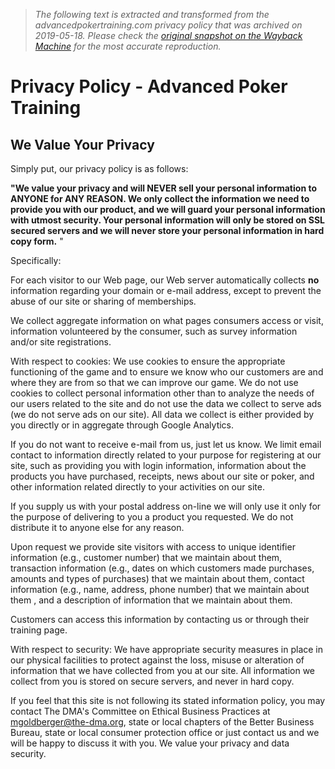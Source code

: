 > *The following text is extracted and transformed from the advancedpokertraining.com privacy policy that was archived on 2019-05-18. Please check the [original snapshot on the Wayback Machine](https://web.archive.org/web/20190518175511id_/https%3A//www.advancedpokertraining.com/poker/privacy_policy.php) for the most accurate reproduction.*

# Privacy Policy - Advanced Poker Training

## We Value Your Privacy

Simply put, our privacy policy is as follows: 

**"We value your privacy and will NEVER sell your personal information to ANYONE for ANY REASON. We only collect the information we need to provide you with our product, and we will guard your personal information with utmost security. Your personal information will only be stored on SSL secured servers and we will never store your personal information in hard copy form.** "

Specifically:

For each visitor to our Web page, our Web server automatically collects **no** information regarding your domain or e-mail address, except to prevent the abuse of our site or sharing of memberships.

We collect aggregate information on what pages consumers access or visit, information volunteered by the consumer, such as survey information and/or site registrations.

With respect to cookies: We use cookies to ensure the appropriate functioning of the game and to ensure we know who our customers are and where they are from so that we can improve our game. We do not use cookies to collect personal information other than to analyze the needs of our users related to the site and do not use the data we collect to serve ads (we do not serve ads on our site). All data we collect is either provided by you directly or in aggregate through Google Analytics.

If you do not want to receive e-mail from us, just let us know. We limit email contact to information directly related to your purpose for registering at our site, such as providing you with login information, information about the products you have purchased, receipts, news about our site or poker, and other information related directly to your activities on our site.

If you supply us with your postal address on-line we will only use it only for the purpose of delivering to you a product you requested. We do not distribute it to anyone else for any reason.

Upon request we provide site visitors with access to unique identifier information (e.g., customer number) that we maintain about them, transaction information (e.g., dates on which customers made purchases, amounts and types of purchases) that we maintain about them, contact information (e.g., name, address, phone number) that we maintain about them , and a description of information that we maintain about them.

Customers can access this information by contacting us or through their training page.

With respect to security: We have appropriate security measures in place in our physical facilities to protect against the loss, misuse or alteration of information that we have collected from you at our site. All information we collect from you is stored on secure servers, and never in hard copy.

If you feel that this site is not following its stated information policy, you may contact The DMA's Committee on Ethical Business Practices at [mgoldberger@the-dma.org](mailto:mgoldberger@the-dma.org), state or local chapters of the Better Business Bureau, state or local consumer protection office or just contact us and we will be happy to discuss it with you. We value your privacy and data security.
